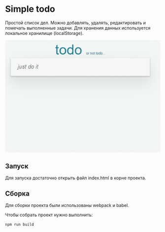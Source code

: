 # Simple todo

Простой список дел. Можно добавлять, удалять, редактировать и помечать выполненные задачи. Для хранения данных используется локальное хранилище (localStorage).

![gif](demo.gif)

## Запуск

Для запуска достаточно открыть файл index.html в корне проекта.

## Сборка

Для сборки проекта были использованы webpack и babel.

Чтобы собрать проект нужно выполнить: 
```bash
npm run build
```